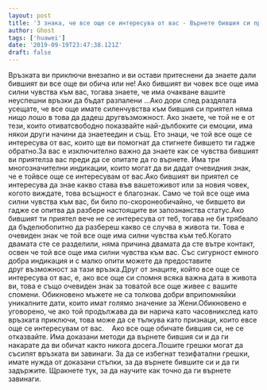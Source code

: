 ```yaml
---
layout: post
title: '3 знака, че все още се интересува от вас - Върнете бившия си приятел отново в ръцете си!'
author: Ghost
tags: ['huawei']
date: '2019-09-19T23:47:38.121Z'
draft: false
---
```


Връзката ви приключи внезапно и ви остави притеснени да знаете дали бившият ви все още ви обича или не! Ако бившият ви човек все още има силни чувства към вас, тогава знаете, че има очакване вашите неуспешни връзки да бъдат разпалени ...Ако дори след раздялата усещате, че все още имате силенчувства към бившия си приятел няма нищо лошо в това да дадеш другвъзможност. Ако знаете, че той не е от тези, които отиватсвободно показвайте най-дълбоките си емоции, има някои други начини да знаетеедин и същ. Ето знаци, че той все още се интересува от вас, които ще ви помогнат да стигнете бившето ти гадже обратно.За вас е изключително важно да знаете как се чувства бившият ви приятелза вас преди да се опитате да го върнете. Има три многозначителни индикации, които могат да ви дадат очевидния знак, че е тойвсе още се интересувам от вас.Ако бившият ви приятел се интересува да знае какво става във вашетоживот или за новия човек, когото виждате, това всъщност е благознак. Само че той все още има силни чувства към вас, би било по-скоронеобичайно, че бившето ви гадже се опитва да разбере настоящите ви запознанства статус.Ако бившият ти приятел вече не се интересува от теб, тогава не би трябвало да бъделюбопитно да разбереш какво се случва в живота ти. Това е очевиден знак че той все още има силни чувства към теб.Когато двамата сте се разделили, няма причина двамата да сте вътре контакт, освен че той все още има силни чувства към вас. Със сигурност емного добра индикация и с малко опити можете да предоставите друг възможност за тази връзка.Друг от знаците, който все още се интересува от вас, е, ако все още си спомня всяка важна дата в живота ви, това е също очевиден знак за товатой все още живее с вашите спомени. Обикновено мъжете не са толкова добри вприпомняйки уникалните дати, които имат голямо значение за Жени.Обикновено е уговорено, че ако той продължава да ви нарича като часовникслед като връзката приключи, това може да се тълкува като признаци, които евсе още се интересувам от вас.    Ако все още обичате бившия си, не се отказвайте. Има доказани методи да върнете бившия си и да ги накарате да ви обичат както никога досега.Лошите грешки могат да съсипят връзката ви завинаги. За да се избегнат тезифатални грешки, имате нужда от доказани стъпки, за да върнете бившите си и да ги задържите. Щракнете тук, за да научите как точно да ги върнете завинаги.
